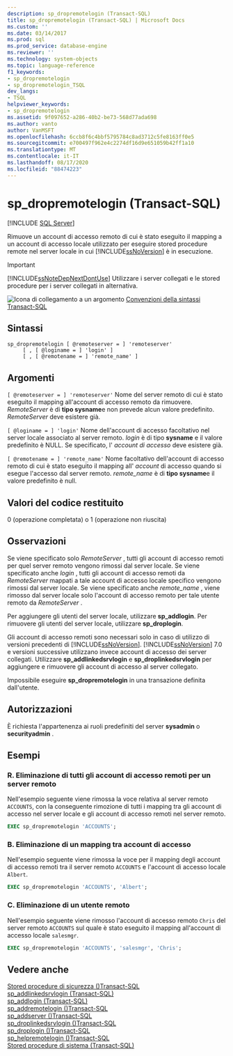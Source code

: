 ```yaml
---
description: sp_dropremotelogin (Transact-SQL)
title: sp_dropremotelogin (Transact-SQL) | Microsoft Docs
ms.custom: ''
ms.date: 03/14/2017
ms.prod: sql
ms.prod_service: database-engine
ms.reviewer: ''
ms.technology: system-objects
ms.topic: language-reference
f1_keywords:
- sp_dropremotelogin
- sp_dropremotelogin_TSQL
dev_langs:
- TSQL
helpviewer_keywords:
- sp_dropremotelogin
ms.assetid: 9f097652-a286-40b2-be73-568d77ada698
ms.author: vanto
author: VanMSFT
ms.openlocfilehash: 6ccb8f6c4bbf5795784c8ad3712c5fe8163ff0e5
ms.sourcegitcommit: e700497f962e4c2274df16d9e651059b42ff1a10
ms.translationtype: MT
ms.contentlocale: it-IT
ms.lasthandoff: 08/17/2020
ms.locfileid: "88474223"
---
```

# <a name="sp_dropremotelogin-transact-sql"></a>sp_dropremotelogin (Transact-SQL)

[!INCLUDE [SQL Server](../../includes/applies-to-version/sqlserver.md)]

  Rimuove un account di accesso remoto di cui è stato eseguito il mapping a un account di accesso locale utilizzato per eseguire stored procedure remote nel server locale in cui [!INCLUDE[ssNoVersion](../../includes/ssnoversion-md.md)] è in esecuzione.  
  
> [!IMPORTANT]  
>  [!INCLUDE[ssNoteDepNextDontUse](../../includes/ssnotedepnextdontuse-md.md)] Utilizzare i server collegati e le stored procedure per i server collegati in alternativa.  
  
 ![Icona di collegamento a un argomento](../../database-engine/configure-windows/media/topic-link.gif "Icona di collegamento a un argomento") [Convenzioni della sintassi Transact-SQL](../../t-sql/language-elements/transact-sql-syntax-conventions-transact-sql.md)  
  
## <a name="syntax"></a>Sintassi  
  
```  
sp_dropremotelogin [ @remoteserver = ] 'remoteserver'   
     [ , [ @loginame = ] 'login' ]   
     [ , [ @remotename = ] 'remote_name' ]  
```  
  
## <a name="arguments"></a>Argomenti  
`[ @remoteserver = ] 'remoteserver'` Nome del server remoto di cui è stato eseguito il mapping all'account di accesso remoto da rimuovere. *RemoteServer* è di **tipo sysname**e non prevede alcun valore predefinito. *RemoteServer* deve esistere già.  
  
`[ @loginame = ] 'login'` Nome dell'account di accesso facoltativo nel server locale associato al server remoto. *login* è di tipo **sysname** e il valore predefinito è NULL. Se specificato, l' *account di accesso* deve esistere già.  
  
`[ @remotename = ] 'remote_name'` Nome facoltativo dell'account di accesso remoto di cui è stato eseguito il mapping all' *account* di accesso quando si esegue l'accesso dal server remoto. *remote_name* è di **tipo sysname**e il valore predefinito è null.  
  
## <a name="return-code-values"></a>Valori del codice restituito  
 0 (operazione completata) o 1 (operazione non riuscita)  
  
## <a name="remarks"></a>Osservazioni  
 Se viene specificato solo *RemoteServer* , tutti gli account di accesso remoti per quel server remoto vengono rimossi dal server locale. Se viene specificato anche *login* , tutti gli account di accesso remoti da *RemoteServer* mappati a tale account di accesso locale specifico vengono rimossi dal server locale. Se viene specificato anche *remote_name* , viene rimosso dal server locale solo l'account di accesso remoto per tale utente remoto da *RemoteServer* .  
  
 Per aggiungere gli utenti del server locale, utilizzare **sp_addlogin**. Per rimuovere gli utenti del server locale, utilizzare **sp_droplogin**.  
  
 Gli account di accesso remoti sono necessari solo in caso di utilizzo di versioni precedenti di [!INCLUDE[ssNoVersion](../../includes/ssnoversion-md.md)]. [!INCLUDE[ssNoVersion](../../includes/ssnoversion-md.md)] 7.0 e versioni successive utilizzano invece account di accesso dei server collegati. Utilizzare **sp_addlinkedsrvlogin** e **sp_droplinkedsrvlogin** per aggiungere e rimuovere gli account di accesso al server collegato.  
  
 Impossibile eseguire **sp_dropremotelogin** in una transazione definita dall'utente.  
  
## <a name="permissions"></a>Autorizzazioni  
 È richiesta l'appartenenza ai ruoli predefiniti del server **sysadmin** o **securityadmin** .  
  
## <a name="examples"></a>Esempi  
  
### <a name="a-dropping-all-remote-logins-for-a-remote-server"></a>R. Eliminazione di tutti gli account di accesso remoti per un server remoto  
 Nell'esempio seguente viene rimossa la voce relativa al server remoto `ACCOUNTS`, con la conseguente rimozione di tutti i mapping tra gli account di accesso nel server locale e gli account di accesso remoti nel server remoto.  
  
```sql
EXEC sp_dropremotelogin 'ACCOUNTS';  
```  
  
### <a name="b-dropping-a-login-mapping"></a>B. Eliminazione di un mapping tra account di accesso  
 Nell'esempio seguente viene rimossa la voce per il mapping degli account di accesso remoti tra il server remoto `ACCOUNTS` e l'account di accesso locale `Albert`.  
  
```sql
EXEC sp_dropremotelogin 'ACCOUNTS', 'Albert';  
```  
  
### <a name="c-dropping-a-remote-user"></a>C. Eliminazione di un utente remoto  
 Nell'esempio seguente viene rimosso l'account di accesso remoto `Chris` del server remoto `ACCOUNTS` sul quale è stato eseguito il mapping all'account di accesso locale `salesmgr`.  
  
```sql
EXEC sp_dropremotelogin 'ACCOUNTS', 'salesmgr', 'Chris';  
```  
  
## <a name="see-also"></a>Vedere anche  
 [Stored procedure di sicurezza &#40;&#41;Transact-SQL ](../../relational-databases/system-stored-procedures/security-stored-procedures-transact-sql.md)   
 [sp_addlinkedsrvlogin &#40;Transact-SQL&#41;](../../relational-databases/system-stored-procedures/sp-addlinkedsrvlogin-transact-sql.md)   
 [sp_addlogin &#40;Transact-SQL&#41;](../../relational-databases/system-stored-procedures/sp-addlogin-transact-sql.md)   
 [sp_addremotelogin &#40;&#41;Transact-SQL ](../../relational-databases/system-stored-procedures/sp-addremotelogin-transact-sql.md)   
 [sp_addserver &#40;&#41;Transact-SQL ](../../relational-databases/system-stored-procedures/sp-addserver-transact-sql.md)   
 [sp_droplinkedsrvlogin &#40;&#41;Transact-SQL ](../../relational-databases/system-stored-procedures/sp-droplinkedsrvlogin-transact-sql.md)   
 [sp_droplogin &#40;&#41;Transact-SQL ](../../relational-databases/system-stored-procedures/sp-droplogin-transact-sql.md)   
 [sp_helpremotelogin &#40;&#41;Transact-SQL ](../../relational-databases/system-stored-procedures/sp-helpremotelogin-transact-sql.md)   
 [Stored procedure di sistema &#40;Transact-SQL&#41;](../../relational-databases/system-stored-procedures/system-stored-procedures-transact-sql.md)  
  
  
